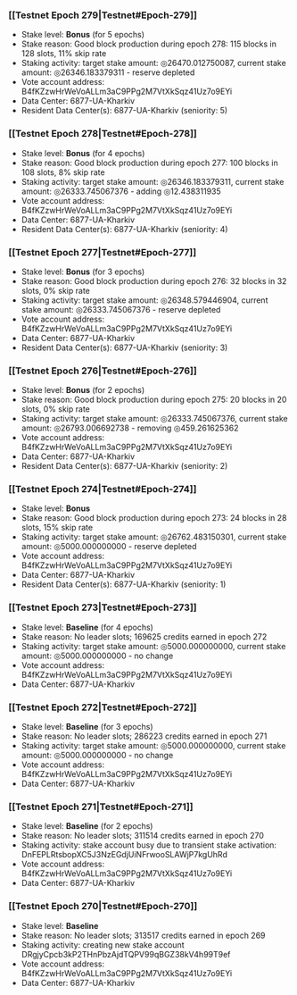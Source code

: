 ### [[Testnet Epoch 279|Testnet#Epoch-279]]
* Stake level: **Bonus** (for 5 epochs)
* Stake reason: Good block production during epoch 278: 115 blocks in 128 slots, 11% skip rate
* Staking activity: target stake amount: ◎26470.012750087, current stake amount: ◎26346.183379311 - reserve depleted
* Vote account address: B4fKZzwHrWeVoALLm3aC9PPg2M7VtXkSqz41Uz7o9EYi
* Data Center: 6877-UA-Kharkiv
* Resident Data Center(s): 6877-UA-Kharkiv (seniority: 5)
### [[Testnet Epoch 278|Testnet#Epoch-278]]
* Stake level: **Bonus** (for 4 epochs)
* Stake reason: Good block production during epoch 277: 100 blocks in 108 slots, 8% skip rate
* Staking activity: target stake amount: ◎26346.183379311, current stake amount: ◎26333.745067376 - adding ◎12.438311935
* Vote account address: B4fKZzwHrWeVoALLm3aC9PPg2M7VtXkSqz41Uz7o9EYi
* Data Center: 6877-UA-Kharkiv
* Resident Data Center(s): 6877-UA-Kharkiv (seniority: 4)
### [[Testnet Epoch 277|Testnet#Epoch-277]]
* Stake level: **Bonus** (for 3 epochs)
* Stake reason: Good block production during epoch 276: 32 blocks in 32 slots, 0% skip rate
* Staking activity: target stake amount: ◎26348.579446904, current stake amount: ◎26333.745067376 - reserve depleted
* Vote account address: B4fKZzwHrWeVoALLm3aC9PPg2M7VtXkSqz41Uz7o9EYi
* Data Center: 6877-UA-Kharkiv
* Resident Data Center(s): 6877-UA-Kharkiv (seniority: 3)
### [[Testnet Epoch 276|Testnet#Epoch-276]]
* Stake level: **Bonus** (for 2 epochs)
* Stake reason: Good block production during epoch 275: 20 blocks in 20 slots, 0% skip rate
* Staking activity: target stake amount: ◎26333.745067376, current stake amount: ◎26793.006692738 - removing ◎459.261625362
* Vote account address: B4fKZzwHrWeVoALLm3aC9PPg2M7VtXkSqz41Uz7o9EYi
* Data Center: 6877-UA-Kharkiv
* Resident Data Center(s): 6877-UA-Kharkiv (seniority: 2)
### [[Testnet Epoch 274|Testnet#Epoch-274]]
* Stake level: **Bonus**
* Stake reason: Good block production during epoch 273: 24 blocks in 28 slots, 15% skip rate
* Staking activity: target stake amount: ◎26762.483150301, current stake amount: ◎5000.000000000 - reserve depleted
* Vote account address: B4fKZzwHrWeVoALLm3aC9PPg2M7VtXkSqz41Uz7o9EYi
* Data Center: 6877-UA-Kharkiv
* Resident Data Center(s): 6877-UA-Kharkiv (seniority: 1)
### [[Testnet Epoch 273|Testnet#Epoch-273]]
* Stake level: **Baseline** (for 4 epochs)
* Stake reason: No leader slots; 169625 credits earned in epoch 272
* Staking activity: target stake amount: ◎5000.000000000, current stake amount: ◎5000.000000000 - no change
* Vote account address: B4fKZzwHrWeVoALLm3aC9PPg2M7VtXkSqz41Uz7o9EYi
* Data Center: 6877-UA-Kharkiv
### [[Testnet Epoch 272|Testnet#Epoch-272]]
* Stake level: **Baseline** (for 3 epochs)
* Stake reason: No leader slots; 286223 credits earned in epoch 271
* Staking activity: target stake amount: ◎5000.000000000, current stake amount: ◎5000.000000000 - no change
* Vote account address: B4fKZzwHrWeVoALLm3aC9PPg2M7VtXkSqz41Uz7o9EYi
* Data Center: 6877-UA-Kharkiv
### [[Testnet Epoch 271|Testnet#Epoch-271]]
* Stake level: **Baseline** (for 2 epochs)
* Stake reason: No leader slots; 311514 credits earned in epoch 270
* Staking activity: stake account busy due to transient stake activation: DnFEPLRtsbopXC5J3NzEGdjUiNFrwooSLAWjP7kgUhRd
* Vote account address: B4fKZzwHrWeVoALLm3aC9PPg2M7VtXkSqz41Uz7o9EYi
* Data Center: 6877-UA-Kharkiv
### [[Testnet Epoch 270|Testnet#Epoch-270]]
* Stake level: **Baseline**
* Stake reason: No leader slots; 313517 credits earned in epoch 269
* Staking activity: creating new stake account DRgjyCpcb3kP2THnPbzAjdTQPV99qBGZ38kV4h99T9ef
* Vote account address: B4fKZzwHrWeVoALLm3aC9PPg2M7VtXkSqz41Uz7o9EYi
* Data Center: 6877-UA-Kharkiv